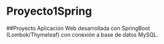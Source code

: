 # Proyecto1Spring
##Proyecto Aplicación Web desarrollada con SpringBoot (Lombok/Thymeleaf) con conexión a base de datos MySQL.
